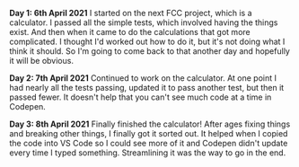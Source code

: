 **Day 1: 6th April 2021**
I started on the next FCC project, which is a calculator. I passed all the simple tests, which involved having the things exist. And then when it came to do the calculations that got more complicated. I thought I'd worked out how to do it, but it's not doing what I think it should. So I'm going to come back to that another day and hopefully it will be obvious.

**Day 2: 7th April 2021**
Continued to work on the calculator. At one point I had nearly all the tests passing, updated it to pass another test, but then it passed fewer. It doesn't help that you can't see much code at a time in Codepen.

**Day 3: 8th April 2021**
Finally finished the calculator! After ages fixing things and breaking other things, I finally got it sorted out. It helped when I copied the code into VS Code so I could see more of it and Codepen didn't update every time I typed something. Streamlining it was the way to go in the end.
